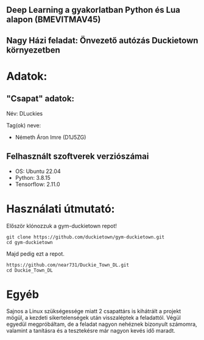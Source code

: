 ## Deep Learning a gyakorlatban Python és Lua alapon (BMEVITMAV45)

## Nagy Házi feladat: Önvezető autózás Duckietown környezetben

# Adatok:

## "Csapat" adatok:

Név: DLuckies

Tag(ok) neve:
- Németh Áron Imre (D1J5ZG)

## Felhasznált szoftverek verziószámai

- OS: Ubuntu 22.04
- Python: 3.8.15
- Tensorflow: 2.11.0

# Használati útmutató:

Először klónozzuk a gym-duckietown repot!

```
git clone https://github.com/duckietown/gym-duckietown.git
cd gym-duckietown
```
Majd pedig ezt a repot.

```
https://github.com/near731/Duckie_Town_DL.git
cd Duckie_Town_DL
```
# Egyéb

Sajnos a Linux szükségessége miatt 2 csapattárs is kihátrált a projekt mögül, a kezdeti sikertelenségek után visszaléptek a feladattól. Végül egyedül megpróbáltam, de a feladat nagyon nehéznek bizonyult számomra, valamint a tanításra és a tesztekésre már nagyon kevés idő maradt. 
